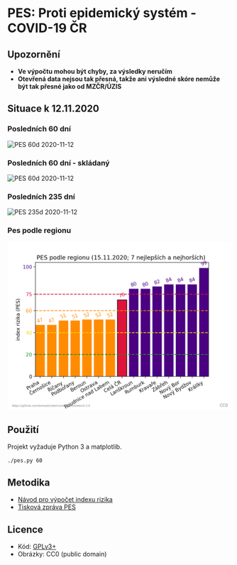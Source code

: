 # PES: Proti epidemický systém - COVID-19 ČR

## Upozornění

- **Ve výpočtu mohou být chyby, za výsledky neručím**
- **Otevřená data nejsou tak přesná, takže ani výsledné skóre nemůže být tak přesné jako od MZČR/ÚZIS**

## Situace k 12.11.2020

### Posledních 60 dní

![PES 60d 2020-11-12](img/pes_60d_2020-11-12.png)

### Posledních 60 dní - skládaný

![PES 60d 2020-11-12](img/pes_60d_2020-11-12_skladany.png)

### Posledních 235 dní

![PES 235d 2020-11-12](img/pes_235d_2020-11-12.png)

### Pes podle regionu

![PES Podle regionu 2020-11-15](img/pes_podle_regionu_15.11.2020.png)

## Použití

Projekt vyžaduje Python 3 a matplotlib.

```
./pes.py 60
```

## Metodika

- [Návod pro výpočet indexu rizika](https://koronavirus.mzcr.cz/wp-content/uploads/2020/11/Stru%C4%8Dn%C3%BD-n%C3%A1vod-pro-v%C3%BDpo%C4%8Det-indexu-rizika.pdf)
- [Tisková zpráva PES](https://koronavirus.mzcr.cz/epidemiologickou-situaci-bude-nove-znazornovat-system-hodnoceni-pes/)

## Licence

- Kód: [GPLv3+](LICENSE.txt)
- Obrázky: CC0 (public domain)
